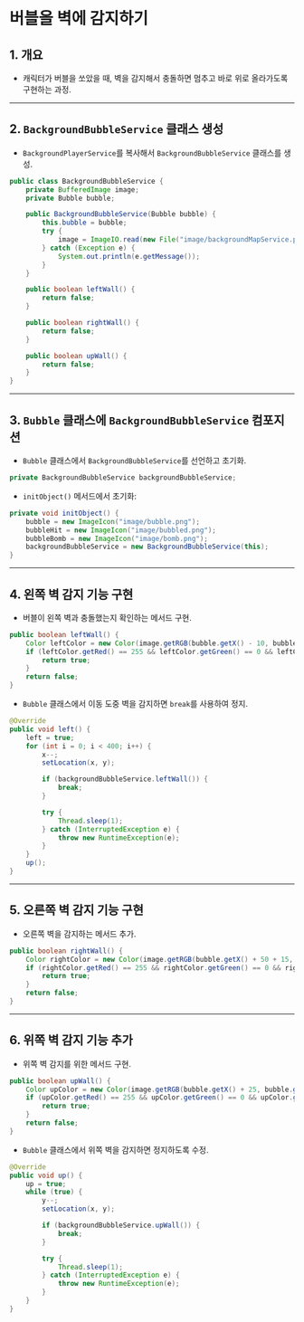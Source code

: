 # 버블을 벽에 감지하기

## 1. 개요
- 캐릭터가 버블을 쏘았을 때, 벽을 감지해서 충돌하면 멈추고 바로 위로 올라가도록 구현하는 과정.

---

## 2. `BackgroundBubbleService` 클래스 생성
- `BackgroundPlayerService`를 복사해서 `BackgroundBubbleService` 클래스를 생성.

```java
public class BackgroundBubbleService {
    private BufferedImage image;
    private Bubble bubble;

    public BackgroundBubbleService(Bubble bubble) {
        this.bubble = bubble;
        try {
            image = ImageIO.read(new File("image/backgroundMapService.png"));
        } catch (Exception e) {
            System.out.println(e.getMessage());
        }
    }

    public boolean leftWall() {
        return false;
    }

    public boolean rightWall() {
        return false;
    }

    public boolean upWall() {
        return false;
    }
}
```

---

## 3. `Bubble` 클래스에 `BackgroundBubbleService` 컴포지션
- `Bubble` 클래스에서 `BackgroundBubbleService`를 선언하고 초기화.

```java
private BackgroundBubbleService backgroundBubbleService;
```

- `initObject()` 메서드에서 초기화:

```java
private void initObject() {
    bubble = new ImageIcon("image/bubble.png");
    bubbleHit = new ImageIcon("image/bubbled.png");
    bubbleBomb = new ImageIcon("image/bomb.png");
    backgroundBubbleService = new BackgroundBubbleService(this);
}
```

---

## 4. 왼쪽 벽 감지 기능 구현
- 버블이 왼쪽 벽과 충돌했는지 확인하는 메서드 구현.

```java
public boolean leftWall() {
    Color leftColor = new Color(image.getRGB(bubble.getX() - 10, bubble.getY() + 25));
    if (leftColor.getRed() == 255 && leftColor.getGreen() == 0 && leftColor.getBlue() == 0) {
        return true;
    }
    return false;
}
```

- `Bubble` 클래스에서 이동 도중 벽을 감지하면 `break`를 사용하여 정지.

```java
@Override
public void left() {
    left = true;
    for (int i = 0; i < 400; i++) {
        x--;
        setLocation(x, y);

        if (backgroundBubbleService.leftWall()) {
            break;
        }

        try {
            Thread.sleep(1);
        } catch (InterruptedException e) {
            throw new RuntimeException(e);
        }
    }
    up();
}
```

---

## 5. 오른쪽 벽 감지 기능 구현
- 오른쪽 벽을 감지하는 메서드 추가.

```java
public boolean rightWall() {
    Color rightColor = new Color(image.getRGB(bubble.getX() + 50 + 15, bubble.getY() + 25));
    if (rightColor.getRed() == 255 && rightColor.getGreen() == 0 && rightColor.getBlue() == 0) {
        return true;
    }
    return false;
}
```

---

## 6. 위쪽 벽 감지 기능 추가
- 위쪽 벽 감지를 위한 메서드 구현.

```java
public boolean upWall() {
    Color upColor = new Color(image.getRGB(bubble.getX() + 25, bubble.getY() - 10));
    if (upColor.getRed() == 255 && upColor.getGreen() == 0 && upColor.getBlue() == 0) {
        return true;
    }
    return false;
}
```

- `Bubble` 클래스에서 위쪽 벽을 감지하면 정지하도록 수정.

```java
@Override
public void up() {
    up = true;
    while (true) {
        y--;
        setLocation(x, y);

        if (backgroundBubbleService.upWall()) {
            break;
        }

        try {
            Thread.sleep(1);
        } catch (InterruptedException e) {
            throw new RuntimeException(e);
        }
    }
}
```


